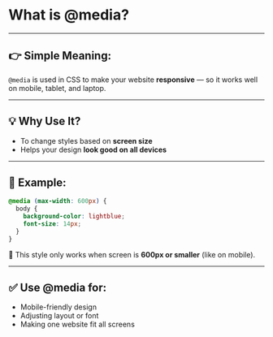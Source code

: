 # What is @media?

---

## 👉 Simple Meaning:

`@media` is used in CSS to make your website **responsive** — so it works well on mobile, tablet, and laptop.

---

## 💡 Why Use It?

- To change styles based on **screen size**
- Helps your design **look good on all devices**

---

## 🧪 Example:

```css
@media (max-width: 600px) {
  body {
    background-color: lightblue;
    font-size: 14px;
  }
}
```

🔹 This style only works when screen is **600px or smaller** (like on mobile).

---

## ✅ Use @media for:

- Mobile-friendly design  
- Adjusting layout or font  
- Making one website fit all screens
